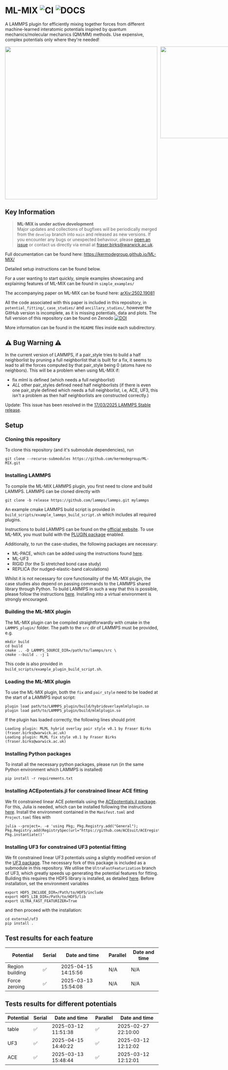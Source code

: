 # ML-MIX ![CI](https://github.com/kermodegroup/ML-MIX/actions/workflows/ci.yml/badge.svg) ![DOCS](https://github.com/kermodegroup/ML-MIX/actions/workflows/docs.yml/badge.svg) 
A LAMMPS plugin for efficiently mixing together forces from different machine-learned interatomic potentials inspired by quantum mechanics/molecular mechanics (QM/MM) methods. Use expensive, complex potentials only where they're needed! 


<div style="display: flex; gap: 10px;">
  <img src="docs/images/blue_background_title_looped.gif" width="500">
  <img src="docs/images/Fe_dumbbell.gif" width="300">
</div>

## Key Information

> **ML-MIX is under active development**  
> Major updates and collections of bugfixes will be periodically merged from the `develop` branch into `main` and released as new versions.
> If you encounter any bugs or unexpected behaviour, please [open an issue](https://github.com/yourusername/ML-MIX/issues) or contact us directly via email at [fraser.birks@warwick.ac.uk](fraser.birks@warwick.ac.uk).

Full documentation can be found here: https://kermodegroup.github.io/ML-MIX/

Detailed setup instructions can be found below.

For a user wanting to start quickly, simple examples showcasing and explaining features of ML-MIX can be found in `simple_examples/`

The accompanying paper on ML-MIX can be found here: [arXiv:2502.19081](https://arxiv.org/abs/2502.19081)

All the code associated with this paper is included in this repository, in `potential_fitting/`, `case_studies/` and `ancillary_studies/`, however the GitHub version is incomplete, as it is missing potentials, data and plots. The full version of this repository can be found on Zenodo [![DOI](https://zenodo.org/badge/DOI/10.5281/zenodo.14920348.svg)](https://doi.org/10.5281/zenodo.14920348)

More information can be found in the `README` files inside each subdirectory.

## ⚠️ Bug Warning ⚠️
In the current version of LAMMPS, if a pair_style tries to build a half neighborlist by pruning a full neighborlist that is built for a fix, it seems to lead to all the forces computed by that pair_style being 0 (atoms have no neighbors). This will be a problem when using ML-MIX if:
- fix mlml is defined (which needs a full neighborlist)
- *ALL* other pair_styles defined need half neighborlists (if there is even one pair_style defined which needs a full neighborlist, i.e, ACE, UF3, this isn't a problem as then half neighborlists are constructed correctly.)

Update: This issue has been resolved in the [17/03/2025 LAMMPS Stable release](https://github.com/lammps/lammps/releases/tag/stable_29Aug2024_update2).


## Setup

### Cloning this repository

To clone this repository (and it's submodule dependencies), run
```
git clone --recurse-submodules https://github.com/kermodegroup/ML-MIX.git
```

### Installing LAMMPS
To compile the ML-MIX LAMMPS plugin, you first need to clone and build LAMMPS. LAMMPS can be cloned directly with
```
git clone -b release https://github.com/lammps/lammps.git mylammps
```

An example cmake LAMMPS build script is provided in `build_scripts/example_lammps_build_script.sh` which includes all required plugins.

Instructions to build LAMMPS can be found on the [official website](https://docs.lammps.org/Build.html). To use ML-MIX, you must build with the [PLUGIN package](https://docs.lammps.org/Packages_details.html#pkg-plugin) enabled. 

Additionally, to run the case-studies, the following packages are necessary:
- ML-PACE, which can be added using the instructions found [here](https://acesuit.github.io/ACEpotentials.jl/v0.6/tutorials/lammps/).
- ML-UF3
- RIGID (for the Si stretched bond case study)
- REPLICA (for nudged-elastic-band calculations)

Whilst it is not necessary for core functionality of the ML-MIX plugin, the case studies also depend on passing commands to the LAMMPS shared library through Python. To build LAMMPS in such a way that this is possible, please follow the instructions [here](https://docs.lammps.org/Python_install.html). Installing into a virtual environment is strongly encouraged.

### Building the ML-MIX plugin
The ML-MIX plugin can be compiled straightforwardly with cmake in the `LAMMPS_plugin/` folder. The path to the `src` dir of LAMMPS must be provided, e.g.
```
mkdir build
cd build
cmake .. -D LAMMPS_SOURCE_DIR=/path/to/lammps/src \
cmake --build . -j 1
```
This code is also provided in `build_scripts/example_plugin_build_script.sh`.

### Loading the ML-MIX plugin
To use the ML-MIX plugin, both the `fix` and `pair_style` need to be loaded at the start of a LAMMPS input script:
```
plugin load path/to/LAMMPS_plugin/build/hybridoverlaymlmlplugin.so
plugin load path/to/LAMMPS_plugin/build/mlmlplugin.so
```

If the plugin has loaded correctly, the following lines should print
```
Loading plugin: MLML hybrid overlay pair style v0.1 by Fraser Birks (fraser.birks@warwick.ac.uk)
Loading plugin: MLML fix style v0.1 by Fraser Birks (fraser.birks@warwick.ac.uk)
```

### Installing Python packages

To install all the necessary python packages, please run (in the same Python environment which LAMMPS is installed) 
```
pip install -r requirements.txt
```

### Installing ACEpotentials.jl for constrained linear ACE fitting

We fit constrained linear ACE potentials using the [ACEpotentials.jl package](https://github.com/ACEsuit/ACEpotentials.jl). For this, Julia is needed, which can be installed following the instructions [here](https://docs.julialang.org/en/v1/manual/installation/). Install the environment contained in the `Manifest.toml` and `Project.toml` files with
```
julia --project=. -e 'using Pkg; Pkg.Registry.add("General"); Pkg.Registry.add(RegistrySpec(url="https://github.com/ACEsuit/ACEregistry")); Pkg.instantiate()'
```

### Installing UF3 for constrained UF3 potential fitting

We fit constrained linear UF3 potentials using a slightly modified version of the [UF3 package](https://github.com/uf3/uf3). The necessary fork of this package is included as a submodule in this repository. We utilise the `UltraFastFeaturization` branch of UF3, which greatly speeds up generating the potential features for fitting. Building this requires the HDF5 library is installed, as detailed [here](https://github.com/uf3/uf3/tree/UltraFastFeaturization/UltraFastFeaturization). Before installation, set the environment variables

```
export HDF5_INCLUDE_DIR=/Path/to/HDF5/include
export HDF5_LIB_DIR=/Path/to/HDF5/lib
export ULTRA_FAST_FEATURIZER=True
```


and then proceed with the installation:

```
cd external/uf3
pip install .
```

## Test results for each feature
<!-- feature error table start -->
| Potential | Serial | Date and time | Parallel | Date and time |
| --- | --- | --- | --- | --- |
| Region building | ✅ | 2025-04-15 14:15:56 | N/A | N/A |
| Force zeroing | ✅ | 2025-03-13 15:54:08 | N/A | N/A |

<!-- feature error table end -->


## Tests results for different potentials
<!-- error table start -->
| Potential | Serial | Date and time | Parallel | Date and time |
| --- | --- | --- | --- | --- |
| table | ✅ | 2025-03-12 11:51:38 | ✅ | 2025-02-27 22:10:00 |
| UF3 | ✅ | 2025-04-15 14:40:22 | ✅ | 2025-03-12 12:12:02 |
| ACE | ✅ | 2025-03-13 15:48:44 | ✅ | 2025-03-12 12:12:01 |

<!-- error table end -->
